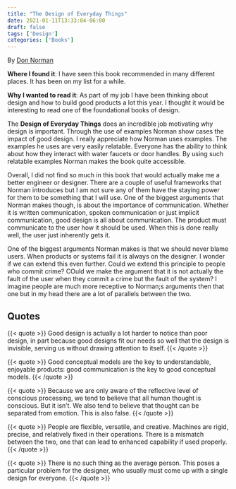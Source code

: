 ```yaml
---
title: "The Design of Everyday Things"
date: 2021-01-11T13:33:04-06:00
draft: false
tags: ['Design']
categories: ['Books']
---
```


By [Don Norman](https://en.wikipedia.org/wiki/Don_Norman)

**Where I found  it**: I have seen this book recommended in many different places. It has been on my list for a while.

**Why I wanted to read it**: As part of my job I have been thinking about design and how to build good products a lot this year. I thought it would be interesting to read one of the foundational books of design.

The __Design of Everyday Things__ does an incredible job motivating why design is important. Through the use of examples Norman show cases the impact of good design. I really appreciate how Norman uses examples. The examples he uses are very easily relatable. Everyone has the ability to think about how they interact with water faucets or door handles. By using such relatable examples Norman makes the book quite accessible.

Overall, I did not find so much in this book that would actually make me a better engineer or designer. There are a couple of useful frameworks that Norman introduces but I am not sure any of them have the staying power for them to be something that I will use. One of the biggest arguments that Norman makes though, is about the importance of communication. Whether it is written communication, spoken communication or just implicit communication, good design is all about communication. The product must communicate to the user how it should be used. When this is done really well, the user just inherently gets it.

One of the biggest arguments Norman makes is that we should never blame users. When products or systems fail it is always on the designer. I wonder if we can extend this even further. Could we extend this principle to people who commit crime? COuld we make the argument that it is not actually the fault of the user when they commit a crime but the fault of the system? I imagine people are much more receptive to Norman;s arguments then that one but in my head there are a lot of parallels between the two.


## Quotes

{{< quote >}}
Good design is actually a lot harder to notice than poor design, in part because good designs fit our needs so well that the design is invisible, serving us without drawing attention to itself.
{{< /quote >}}

{{< quote >}}
Good conceptual models are the key to understandable, enjoyable products: good communication is the key to good conceptual models.
{{< /quote >}}

{{< quote >}}
Because we are only aware of the reflective level of conscious processing, we tend to believe that all human thought is conscious. But it isn’t. We also tend to believe that thought can be separated from emotion. This is also false.
{{< /quote >}}

{{< quote >}}
People are flexible, versatile, and creative. Machines are rigid, precise, and relatively fixed in their operations. There is a mismatch between the two, one that can lead to enhanced capability if used properly.
{{< /quote >}}

{{< quote >}}
There is no such thing as the average person. This poses a particular problem for the designer, who usually must come up with a single design for everyone.
{{< /quote >}}

